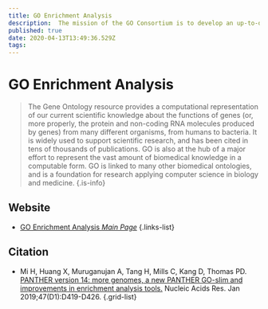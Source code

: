 ```yaml
---
title: GO Enrichment Analysis
description:  The mission of the GO Consortium is to develop an up-to-date, comprehensive, computational model of biological systems, from the molecular level to larger pathways, cellular and organism-level systems.
published: true
date: 2020-04-13T13:49:36.529Z
tags: 
---
```


# GO Enrichment Analysis

> The Gene Ontology resource provides a computational representation of our current scientific knowledge about the functions of genes (or, more properly, the protein and non-coding RNA molecules produced by genes) from many different organisms, from humans to bacteria. It is widely used to support scientific research, and has been cited in tens of thousands of publications. 
&NewLine;
GO is also at the hub of a major effort to represent the vast amount of biomedical knowledge in a computable form. GO is linked to many other biomedical ontologies, and is a foundation for research applying computer science in biology and medicine.
{.is-info}



## Website

- [GO Enrichment Analysis *Main Page*](http://geneontology.org/docs/go-enrichment-analysis/)
{.links-list}

## Citation

- Mi H, Huang X, Muruganujan A, Tang H, Mills C, Kang D, Thomas PD. [PANTHER version 14: more genomes, a new PANTHER GO-slim and improvements in enrichment analysis tools.](https://academic.oup.com/nar/article/47/D1/D419/5165346) Nucleic Acids Res. Jan 2019;47(D1):D419-D426.
{.grid-list}